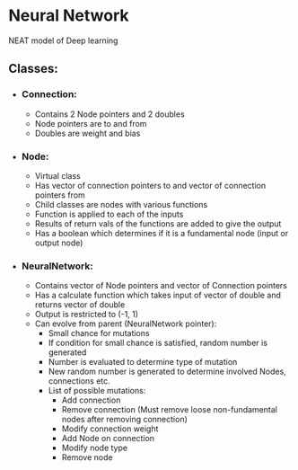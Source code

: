 # Neural Network

NEAT model of Deep learning

## Classes:

- ### Connection:
  - Contains 2 Node pointers and 2 doubles
  - Node pointers are to and from
  - Doubles are weight and bias
- ### Node:
  - Virtual class
  - Has vector of connection pointers to and vector of connection pointers from
  - Child classes are nodes with various functions
  - Function is applied to each of the inputs
  - Results of return vals of the functions are added to give the output
  - Has a boolean which determines if it is a fundamental node (input or output node)
- ### NeuralNetwork:
  - Contains vector of Node pointers and vector of Connection pointers
  - Has a calculate function which takes input of vector of double and returns vector of double
  - Output is restricted to (-1, 1)
  - Can evolve from parent (NeuralNetwork pointer):
	- Small chance for mutations
	- If condition for small chance is satisfied, random number is generated
	- Number is evaluated to determine type of mutation
	- New random number is generated to determine involved Nodes, connections etc.
	- List of possible mutations:
		- Add connection
		- Remove connection (Must remove loose non-fundamental nodes after removing connection)
		- Modify connection weight
		- Add Node on connection
		- Modify node type
		- Remove node
